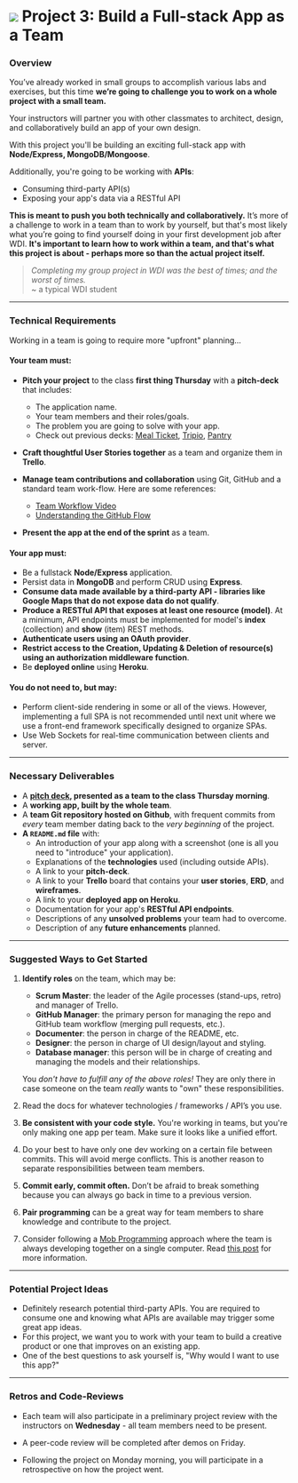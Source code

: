 # ![][ga-logo] Project 3: Build a Full-stack App as a Team

### Overview

You’ve already worked in small groups to accomplish various labs and
exercises, but this time **we’re going to challenge you to work on a
whole project with a small team.**

Your instructors will partner you with other classmates to architect, design, and collaboratively build an app of your own design.

With this project you'll be building an exciting full-stack app with
**Node/Express, MongoDB/Mongoose**.

Additionally, you're going to be working with **APIs**:

- Consuming third-party API(s)
- Exposing your app's data via a RESTful API

**This is meant to push you both technically and collaboratively.**
It’s more of a challenge to work in a team than to work by yourself, but that's
most likely what you’re going to find yourself doing in your first
development job after WDI. **It's important to learn how to work
within a team, and that's what this project is about - perhaps more so than the actual project itself.**

>_Completing my group project in WDI was the best of times; and the worst of times._<br>~ a typical WDI student

---

### Technical Requirements

Working in a team is going to require more "upfront" planning...

#### Your team must:

- **Pitch your project** to the class **first thing Thursday** with a **pitch-deck** that includes:
  - The application name.
  - Your team members and their roles/goals.
  - The problem you are going to solve with your app.
  - Check out previous decks: [Meal Ticket](https://docs.google.com/presentation/d/1CsBuC-a_AZ1yXJEE-EbptPIdgj1MktiNALyQyhaFfrM/edit#slide=id.p), [Tripio](https://docs.google.com/presentation/d/1gvOypLc4VjKqJzdAW68iwh28uGDSH4Sp1KnA5grDo2g/edit#slide=id.p), [Pantry](https://docs.google.com/presentation/d/1WvHoN5MNaRembgcoog5p0GtivVCOZSzvfPyeevzy08g/edit)

- **Craft thoughtful User Stories together** as a team and organize them in **Trello**.
- **Manage team contributions and collaboration** using Git, GitHub and a standard team work-flow.  Here are some references:
	- [Team Workflow Video](https://www.youtube.com/watch?v=oFYyTZwMyAg)
	- [Understanding the GitHub Flow](https://guides.github.com/introduction/flow/)
- **Present the app at the end of the sprint** as a team.

#### Your app must:

- Be a fullstack **Node/Express** application.
- Persist data in **MongoDB** and perform CRUD using **Express**.
- **Consume data made available by a third-party API - libraries like Google Maps that do not expose data do not qualify**.
- **Produce a RESTful API that exposes at least one resource (model)**.  At a minimum, API endpoints must be implemented for model's **index** (collection) and **show** (item) REST methods.
- **Authenticate users using an OAuth provider**.
- **Restrict access to the Creation, Updating & Deletion of resource(s)
  using an authorization middleware function**.
- Be **deployed online** using **Heroku**.

#### You do not need to, but may:

- Perform client-side rendering in some or all of the views. However, implementing a full SPA is not recommended until next unit where we use a front-end framework specifically designed to organize SPAs.
- Use Web Sockets for real-time communication between clients and server.

---

### Necessary Deliverables

- A **[pitch deck][pitch-deck], presented as a team to the class Thursday morning**.
- A **working app, built by the whole team**.
- A **team Git repository hosted on Github**, with frequent commits from
  *every* team member dating back to the *very beginning* of the project.
- **A `README.md` file** with:
	- An introduction of your app along with a screenshot (one is all you need to "introduce" your application).
    - Explanations of the **technologies** used (including outside APIs).
    - A link to your **pitch-deck**.
    - A link to your **Trello** board that contains your **user stories**, **ERD**, and **wireframes**.
    - A link to your **deployed app on Heroku**.
    - Documentation for your app's **RESTful API endpoints**.
    - Descriptions of any **unsolved problems** your team had to overcome.
    - Description of any **future enhancements** planned.

---

### Suggested Ways to Get Started

1.  **Identify roles** on the team, which may be:

    - **Scrum Master**: the leader of the Agile processes (stand-ups,
      retro) and manager of Trello.
    - **GitHub Manager**: the primary person for managing the repo and GitHub  team workflow (merging pull requests, etc.).
    - **Documenter**: the person in charge of the README, etc.
    - **Designer**: the person in charge of UI design/layout and styling.
    - **Database manager**: this person will be in charge of creating and
      managing the models and their relationships.

    You *don't have to fulfill any of the above roles!* They are only there
    in case someone on the team *really* wants to "own" these responsibilities.
2.  Read the docs for whatever technologies / frameworks / API’s you use.
3.  **Be consistent with your code style.** You're working in teams, but
    you're only making one app per team. Make sure it looks like a unified
    effort.
4. Do your best to have only one dev working on a certain file between commits.  This will avoid merge conflicts. This is another reason to separate responsibilities between team members.
5.  **Commit early, commit often.** Don’t be afraid to break something
    because you can always go back in time to a previous version.
6. **Pair programming** can be a great way for team members to share knowledge and contribute to the project.
7. Consider following a [Mob Programming](https://en.wikipedia.org/wiki/Mob_programming) approach where the team is always developing together on a single computer.  Read [this post](http://underthehood.meltwater.com/blog/2016/06/01/mob-programming/) for more information.

---

### Potential Project Ideas

- Definitely research potential third-party APIs.  You are required to consume one and knowing what APIs are available may trigger some great app ideas.
- For this project, we want you to work with your team to build a creative product or one that improves on an existing app.
- One of the best questions to ask yourself is, "Why would I want to use this app?"

---

### Retros and Code-Reviews

- Each team will also participate in a preliminary project review with the instructors on **Wednesday** - all team members need to be present.

- A peer-code review will be completed after demos on Friday.

- Following the project on Monday morning, you will participate in a
retrospective on how the project went.

<!-- LINKS -->

[ga-logo]:    https://ga-dash.s3.amazonaws.com/production/assets/logo-9f88ae6c9c3871690e33280fcf557f33.png
[tg]:         http://25.media.tumblr.com/tumblr_m8vi5ze9sa1ql5yr7o1_400.gif
[pitch-deck]: https://pitchdeck.improvepresentation.com/what-is-a-pitch-deck
[inception]:  https://blog.pivotal.io/labs/labs/agile-inception_knowing-what-to-build-and-where-to-start
